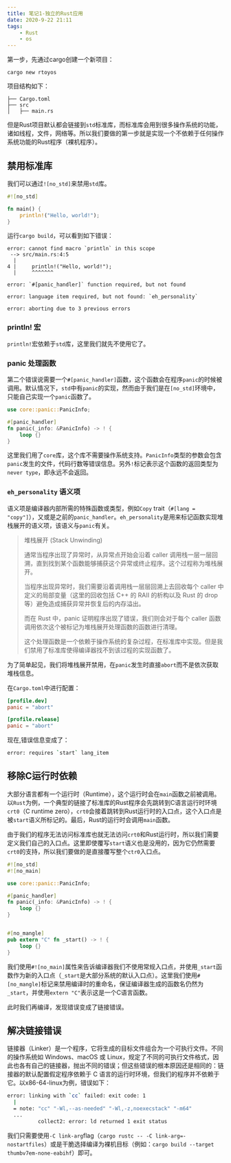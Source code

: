 ```yaml
---
title: 笔记1-独立的Rust应用
date: 2020-9-22 21:11
tags: 
    - Rust
    - os
---
```



第一步，先通过cargo创建一个新项目：
```
cargo new rtoyos
```
项目结构如下：
```
├── Cargo.toml
├── src
│   ├── main.rs
```
但是Rust项目默认都会链接到`std`标准库，而标准库会用到很多操作系统的功能，诸如线程，文件，网络等。所以我们要做的第一步就是实现一个不依赖于任何操作系统功能的Rust程序（裸机程序）。

## 禁用标准库
我们可以通过`![no_std]`来禁用`std`库。

```rust
#![no_std]

fn main() {
    println!("Hello, world!");
}
```

运行`cargo build`，可以看到如下错误：
```
error: cannot find macro `println` in this scope
 --> src/main.rs:4:5
  |
4 |     println!("Hello, world!");
  |     ^^^^^^^

error: `#[panic_handler]` function required, but not found

error: language item required, but not found: `eh_personality`

error: aborting due to 3 previous errors
```

### println! 宏
`println!`宏依赖于`std`库，这里我们就先不使用它了。

### panic 处理函数
第二个错误说需要一个`#[panic_handler]`函数，这个函数会在程序`panic`的时候被调用。默认情况下，`std`中有`panic`的实现，然而由于我们是在`[no_std]`环境中，只能自己实现一个`panic`函数了。

```rust
use core::panic::PanicInfo;

#[panic_handler]
fn panic(_info: &PanicInfo) -> ! {
    loop {}
}
```

这里我们用了`core`库，这个库不需要操作系统支持。`PanicInfo`类型的参数会包含`panic`发生的文件，代码行数等错误信息。另外`!`标记表示这个函数的返回类型为`never type`，即永远不会返回。

### `eh_personality` 语义项
语义项是编译器内部所需的特殊函数或类型，例如`Copy` trait（`#[lang = "copy"]`），又或是之前的`panic_handler`。`eh_personality`是用来标记函数实现堆栈展开的语义项，该语义与`panic`有关。

> 堆栈展开 (Stack Unwinding) 
>
>通常当程序出现了异常时，从异常点开始会沿着 caller 调用栈一层一层回溯，直到找到某个函数能够捕获这个异常或终止程序。这个过程称为堆栈展开。
>
>当程序出现异常时，我们需要沿着调用栈一层层回溯上去回收每个 caller 中定义的局部变量（这里的回收包括 C++ 的 RAII 的析构以及 Rust 的 drop 等）避免造成捕获异常并恢复后的内存溢出。
>
>而在 Rust 中，panic 证明程序出现了错误，我们则会对于每个 caller 函数调用依次这个被标记为堆栈展开处理函数的函数进行清理。
>
>这个处理函数是一个依赖于操作系统的复杂过程，在标准库中实现。但是我们禁用了标准库使得编译器找不到该过程的实现函数了。

为了简单起见，我们将堆栈展开禁用，在`panic`发生时直接`abort`而不是依次获取堆栈信息。

在`Cargo.toml`中进行配置：

```toml
[profile.dev]
panic = "abort"

[profile.release]
panic = "abort"
```

现在,错误信息变成了：
```bash
error: requires `start` lang_item
```

## 移除C运行时依赖
大部分语言都有一个运行时（Runtime），这个运行时会在`main`函数之前被调用。以`Rust`为例，一个典型的链接了标准库的Rust程序会先跳转到C语言运行时环境`crt0`（C runtime zero），`crt0`会接着跳转到Rust运行时的入口点，这个入口点是被`start`语义所标记的。最后，Rust的运行时会调用`main`函数。

由于我们的程序无法访问标准库也就无法访问`crt0`和Rust运行时，所以我们需要定义我们自己的入口点。这里即使覆写`start`语义也是没用的，因为它仍然需要`crt0`的支持，所以我们要做的是直接覆写整个`ctr0`入口点。

```rust
#![no_std]
#![no_main]

use core::panic::PanicInfo;

#[panic_handler]
fn panic(_info: &PanicInfo) -> ! {
    loop {}
}


#[no_mangle]
pub extern "C" fn _start() -> ! {
    loop {}
}
```

我们使用`#![no_main]`属性来告诉编译器我们不使用常规入口点，并使用`_start`函数作为新的入口点（`_start`是大部分系统的默认入口点）。这里我们使用`#[no_mangle]`标记来禁用编译时的重命名，保证编译器生成的函数名仍然为`_start`，并使用`extern "C"`表示这是一个C语言函数。

此时我们再编译，发现错误变成了链接错误。

## 解决链接错误
链接器（Linker）是一个程序，它将生成的目标文件组合为一个可执行文件。不同的操作系统如 Windows、macOS 或 Linux，规定了不同的可执行文件格式，因此也各有自己的链接器，抛出不同的错误；但这些错误的根本原因还是相同的：链接器的默认配置假定程序依赖于 C 语言的运行时环境，但我们的程序并不依赖于它。以x86-64-linux为例，错误如下：

```bash
error: linking with `cc` failed: exit code: 1
  |
  = note: "cc" "-Wl,--as-needed" "-Wl,-z,noexecstack" "-m64" 
  ...
          collect2: error: ld returned 1 exit status
```

我们只需要使用`-C link-arg`flag（`cargo rustc -- -C link-arg=-nostartfiles`）或是干脆选择编译为裸机目标（例如：`cargo build --target thumbv7em-none-eabihf`）即可。

